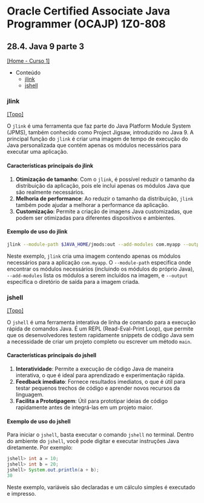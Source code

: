 # Oracle Certified Associate Java Programmer (OCAJP) 1Z0-808

## 28.4. Java 9 parte 3
[[Home - Curso 1]](../../README.md#curso-1)<br />

- Conteúdo
  - [jlink](#jlink)
  - [jshell](#jshell)

### jlink
[[Topo]](#)<br />

O `jlink` é uma ferramenta que faz parte do Java Platform Module System (JPMS), também conhecido como Project Jigsaw, introduzido no Java 9. A principal função do `jlink` é criar uma imagem de tempo de execução do Java personalizada que contém apenas os módulos necessários para executar uma aplicação. 

#### Características principais do jlink

1. **Otimização de tamanho**: Com o `jlink`, é possível reduzir o tamanho da distribuição da aplicação, pois ele inclui apenas os módulos Java que são realmente necessários.
2. **Melhoria de performance**: Ao reduzir o tamanho da distribuição, `jlink` também pode ajudar a melhorar a performance da aplicação.
3. **Customização**: Permite a criação de imagens Java customizadas, que podem ser otimizadas para diferentes dispositivos e ambientes.

#### Exemplo de uso do jlink

```bash
jlink --module-path $JAVA_HOME/jmods:out --add-modules com.myapp --output myappimage
```

Neste exemplo, `jlink` cria uma imagem contendo apenas os módulos necessários para a aplicação `com.myapp`. O `--module-path` especifica onde encontrar os módulos necessários (incluindo os módulos do próprio Java), `--add-modules` lista os módulos a serem incluídos na imagem, e `--output` especifica o diretório de saída para a imagem criada.

### jshell
[[Topo]](#)<br />

O `jshell` é uma ferramenta interativa de linha de comando para a execução rápida de comandos Java. É um REPL (Read-Eval-Print Loop), que permite que os desenvolvedores testem rapidamente snippets de código Java sem a necessidade de criar um projeto completo ou escrever um método `main`.

#### Características principais do jshell

1. **Interatividade**: Permite a execução de código Java de maneira interativa, o que é ideal para aprendizado e experimentação rápida.
2. **Feedback imediato**: Fornece resultados imediatos, o que é útil para testar pequenos trechos de código e aprender novos recursos da linguagem.
3. **Facilita a Prototipagem**: Útil para prototipar ideias de código rapidamente antes de integrá-las em um projeto maior.

#### Exemplo de uso do jshell

Para iniciar o `jshell`, basta executar o comando `jshell` no terminal. Dentro do ambiente do `jshell`, você pode digitar e executar instruções Java diretamente. Por exemplo:

```java
jshell> int a = 10;
jshell> int b = 20;
jshell> System.out.println(a + b);
30
```

Neste exemplo, variáveis são declaradas e um cálculo simples é executado e impresso.
